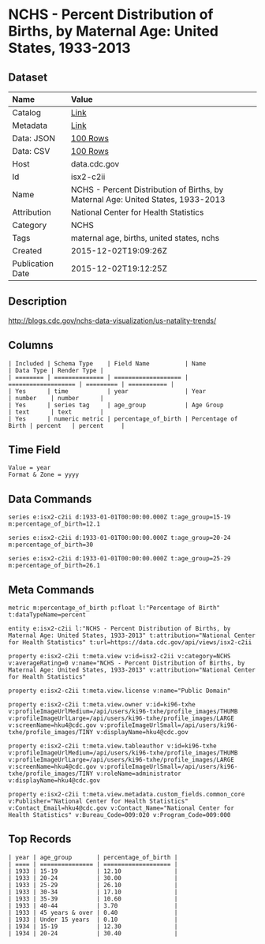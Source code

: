 # NCHS - Percent Distribution of Births, by Maternal Age: United States, 1933-2013

## Dataset

| Name | Value |
| :--- | :---- |
| Catalog | [Link](https://catalog.data.gov/dataset/percent-distribution-of-births-by-maternal-age-united-states-1933-2013) |
| Metadata | [Link](https://data.cdc.gov/api/views/isx2-c2ii) |
| Data: JSON | [100 Rows](https://data.cdc.gov/api/views/isx2-c2ii/rows.json?max_rows=100) |
| Data: CSV | [100 Rows](https://data.cdc.gov/api/views/isx2-c2ii/rows.csv?max_rows=100) |
| Host | data.cdc.gov |
| Id | isx2-c2ii |
| Name | NCHS - Percent Distribution of Births, by Maternal Age: United States, 1933-2013 |
| Attribution | National Center for Health Statistics |
| Category | NCHS |
| Tags | maternal age, births, united states, nchs |
| Created | 2015-12-02T19:09:26Z |
| Publication Date | 2015-12-02T19:12:25Z |

## Description

http://blogs.cdc.gov/nchs-data-visualization/us-natality-trends/

## Columns

```ls
| Included | Schema Type    | Field Name          | Name                | Data Type | Render Type |
| ======== | ============== | =================== | =================== | ========= | =========== |
| Yes      | time           | year                | Year                | number    | number      |
| Yes      | series tag     | age_group           | Age Group           | text      | text        |
| Yes      | numeric metric | percentage_of_birth | Percentage of Birth | percent   | percent     |
```

## Time Field

```ls
Value = year
Format & Zone = yyyy
```

## Data Commands

```ls
series e:isx2-c2ii d:1933-01-01T00:00:00.000Z t:age_group=15-19 m:percentage_of_birth=12.1

series e:isx2-c2ii d:1933-01-01T00:00:00.000Z t:age_group=20-24 m:percentage_of_birth=30

series e:isx2-c2ii d:1933-01-01T00:00:00.000Z t:age_group=25-29 m:percentage_of_birth=26.1
```

## Meta Commands

```ls
metric m:percentage_of_birth p:float l:"Percentage of Birth" t:dataTypeName=percent

entity e:isx2-c2ii l:"NCHS - Percent Distribution of Births, by Maternal Age: United States, 1933-2013" t:attribution="National Center for Health Statistics" t:url=https://data.cdc.gov/api/views/isx2-c2ii

property e:isx2-c2ii t:meta.view v:id=isx2-c2ii v:category=NCHS v:averageRating=0 v:name="NCHS - Percent Distribution of Births, by Maternal Age: United States, 1933-2013" v:attribution="National Center for Health Statistics"

property e:isx2-c2ii t:meta.view.license v:name="Public Domain"

property e:isx2-c2ii t:meta.view.owner v:id=ki96-txhe v:profileImageUrlMedium=/api/users/ki96-txhe/profile_images/THUMB v:profileImageUrlLarge=/api/users/ki96-txhe/profile_images/LARGE v:screenName=hku4@cdc.gov v:profileImageUrlSmall=/api/users/ki96-txhe/profile_images/TINY v:displayName=hku4@cdc.gov

property e:isx2-c2ii t:meta.view.tableauthor v:id=ki96-txhe v:profileImageUrlMedium=/api/users/ki96-txhe/profile_images/THUMB v:profileImageUrlLarge=/api/users/ki96-txhe/profile_images/LARGE v:screenName=hku4@cdc.gov v:profileImageUrlSmall=/api/users/ki96-txhe/profile_images/TINY v:roleName=administrator v:displayName=hku4@cdc.gov

property e:isx2-c2ii t:meta.view.metadata.custom_fields.common_core v:Publisher="National Center for Health Statistics" v:Contact_Email=hku4@cdc.gov v:Contact_Name="National Center for Health Statistics" v:Bureau_Code=009:020 v:Program_Code=009:000
```

## Top Records

```ls
| year | age_group       | percentage_of_birth | 
| ==== | =============== | =================== | 
| 1933 | 15-19           | 12.10               | 
| 1933 | 20-24           | 30.00               | 
| 1933 | 25-29           | 26.10               | 
| 1933 | 30-34           | 17.10               | 
| 1933 | 35-39           | 10.60               | 
| 1933 | 40-44           | 3.70                | 
| 1933 | 45 years & over | 0.40                | 
| 1933 | Under 15 years  | 0.10                | 
| 1934 | 15-19           | 12.30               | 
| 1934 | 20-24           | 30.40               | 
```